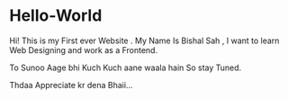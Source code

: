 # Hello-World
Hi! This is my First ever  Website . 
My Name Is Bishal Sah , I want to learn Web Designing and work as a Frontend.


To Sunoo Aage bhi Kuch Kuch aane waala hain So stay Tuned.

Thdaa Appreciate kr dena Bhaii...
